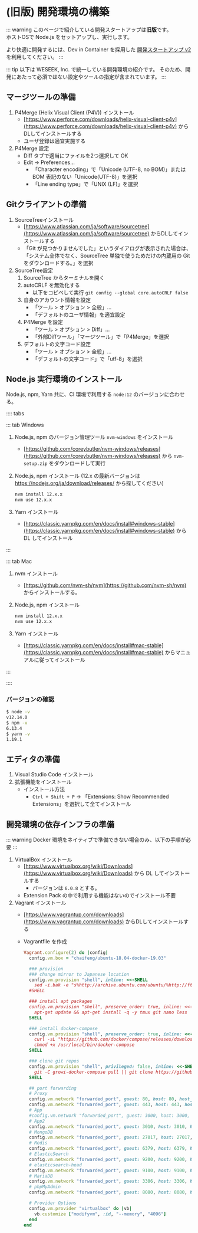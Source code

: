 # (旧版) 開発環境の構築

::: warning
このページで紹介している開発スタートアップは**旧版**です。  
ホストOSで Node.js をセットアップし、実行します。

より快適に開発するには、Dev in Container を採用した [開発スタートアップ v2](/ja/dev/startup-v2/dev-env.html) を利用してください。
:::

::: tip
以下は WESEEK, Inc. で統一している開発環境の紹介です。
そのため、開発にあたって必須ではない設定やツールの指定が含まれています。
:::

## マージツールの準備

1. P4Merge (Helix Visual Client (P4V)) インストール
    * [https://www.perforce.com/downloads/helix-visual-client-p4v](https://www.perforce.com/downloads/helix-visual-client-p4v) からDLしてインストールする
    * ユーザ登録は適宜実施する
2. P4Merge 設定
    * Diff タブで適当にファイルを2つ選択して OK
    * Edit -&gt; Preferences...
        * 「Character encoding」で「Unicode (UTF-8, no BOM)」または BOM 表記のない「Unicode(UTF-8)」を選択
        * 「Line ending type」で「UNIX (LF)」を選択

## Gitクライアントの準備

1. SourceTreeインストール
    * [https://www.atlassian.com/ja/software/sourcetree](https://www.atlassian.com/ja/software/sourcetree) からDLしてインストールする
    * 「Git が見つかりませんでした」というダイアログが表示された場合は、「システム全体でなく、SourceTree 単独で使うためだけの内蔵用の Git をダウンロードする。」を選択
2. SourceTree設定
    1. SourceTree からターミナルを開く
    2. autoCRLF を無効化する
        * 以下をコピペして実行 `git config --global core.autoCRLF false`
    3. 自身のアカウント情報を設定
        * 「ツール &gt; オプション &gt; 全般」...
        * 「デフォルトのユーザ情報」を適宜設定
    4. P4Merge を設定
        * 「ツール &gt; オプション &gt; Diff」...
        * 「外部Diffツール」「マージツール」で「P4Merge」を選択
    5. デフォルトの文字コード設定
        * 「ツール &gt; オプション &gt; 全般」...
        * 「デフォルトの文字コード」で「utf-8」を選択

## Node.js 実行環境のインストール

Node.js, npm, Yarn 共に、CI 環境で利用する `node:12` のバージョンに合わせる。

:::: tabs

::: tab Windows

1. Node.js, npm のバージョン管理ツール `nvm-windows` をインストール
    * [https://github.com/coreybutler/nvm-windows/releases](https://github.com/coreybutler/nvm-windows/releases) から `nvm-setup.zip` をダウンロードして実行
1. Node.js, npm インストール (12.x の最新バージョンは <https://nodejs.org/ja/download/releases/> から探してください)

    ``` cmd
    nvm install 12.x.x
    nvm use 12.x.x
    ```

1. Yarn インストール

    * [https://classic.yarnpkg.com/en/docs/install#windows-stable](https://classic.yarnpkg.com/en/docs/install#windows-stable) から DL してインストール

:::

::: tab Mac

1. nvm インストール
    * [https://github.com/nvm-sh/nvm](https://github.com/nvm-sh/nvm) からインストールする。
1. Node.js, npm インストール

    ```bash
    nvm install 12.x.x
    nvm use 12.x.x
    ```

1. Yarn インストール
    * [https://classic.yarnpkg.com/en/docs/install#mac-stable](https://classic.yarnpkg.com/en/docs/install#mac-stable) からマニュアルに従ってインストール


:::

::::

### バージョンの確認

```bash
$ node -v
v12.14.0
$ npm -v
6.13.4
$ yarn -v
1.19.1
```

## エディタの準備

1. Visual Studio Code インストール
2. 拡張機能をインストール
   * インストール方法
     * `Ctrl + Shift + P` -> 「Extensions: Show Recommended Extensions」を選択して全てインストール

## 開発環境の依存インフラの準備

::: warning
Docker 環境をネイティブで準備できない場合のみ、以下の手順が必要
:::

1. VirtualBox インストール
    * [https://www.virtualbox.org/wiki/Downloads](https://www.virtualbox.org/wiki/Downloads) から DL してインストールする
        * バージョンは `6.0.8` とする。
    * Extension Pack の中で利用する機能はないのでインストール不要
2. Vagrant インストール
    * [https://www.vagrantup.com/downloads](https://www.vagrantup.com/downloads) からDLしてインストールする
    * Vagrantfile を作成

        ```ruby
        Vagrant.configure(2) do |config|
          config.vm.box = "chaifeng/ubuntu-18.04-docker-19.03"

          ### provision
          ### change mirror to Japanese location
          config.vm.provision "shell", inline: <<-SHELL
            sed -i.bak -e "s%http://archive.ubuntu.com/ubuntu/%http://ftp.iij.ad.jp/pub/linux/ubuntu/archive/%g" /etc/apt/sources.list
          #SHELL

          ### install apt packages
          config.vm.provision "shell", preserve_order: true, inline: <<-SHELL
            apt-get update && apt-get install -q -y tmux git nano less
          SHELL

          ### install docker-compose
          config.vm.provision "shell", preserve_order: true, inline: <<-SHELL
            curl -sL "https://github.com/docker/compose/releases/download/1.25.0/docker-compose-$(uname -s)-$(uname -m)" -o /usr/local/bin/docker-compose
            chmod +x /usr/local/bin/docker-compose
          SHELL

          ### clone git repos
          config.vm.provision "shell", privileged: false, inline: <<-SHELL
            git -C growi-docker-compose pull || git clone https://github.com/weseek/growi-docker-compose
          SHELL

          ## port forwarding
          # Proxy
          config.vm.network "forwarded_port", guest: 80, host: 80, host_ip: "127.0.0.1"
          config.vm.network "forwarded_port", guest: 443, host: 443, host_ip: "127.0.0.1"
          # App
          #config.vm.network "forwarded_port", guest: 3000, host: 3000, host_ip: "127.0.0.1"
          # App2
          config.vm.network "forwarded_port", guest: 3010, host: 3010, host_ip: "127.0.0.1"
          # MongoDB
          config.vm.network "forwarded_port", guest: 27017, host: 27017, host_ip: "127.0.0.1"
          # Redis
          config.vm.network "forwarded_port", guest: 6379, host: 6379, host_ip: "127.0.0.1"
          # ElasticSearch
          config.vm.network "forwarded_port", guest: 9200, host: 9200, host_ip: "127.0.0.1"
          # elasticsearch-head
          config.vm.network "forwarded_port", guest: 9100, host: 9100, host_ip: "127.0.0.1"
          # MariaDB
          config.vm.network "forwarded_port", guest: 3306, host: 3306, host_ip: "127.0.0.1"
          # phpMyAdmin
          config.vm.network "forwarded_port", guest: 8080, host: 8080, host_ip: "127.0.0.1"

          # Provider Options
          config.vm.provider "virtualbox" do |vb|
            vb.customize ["modifyvm", :id, "--memory", "4096"]
          end
        end
        ```
